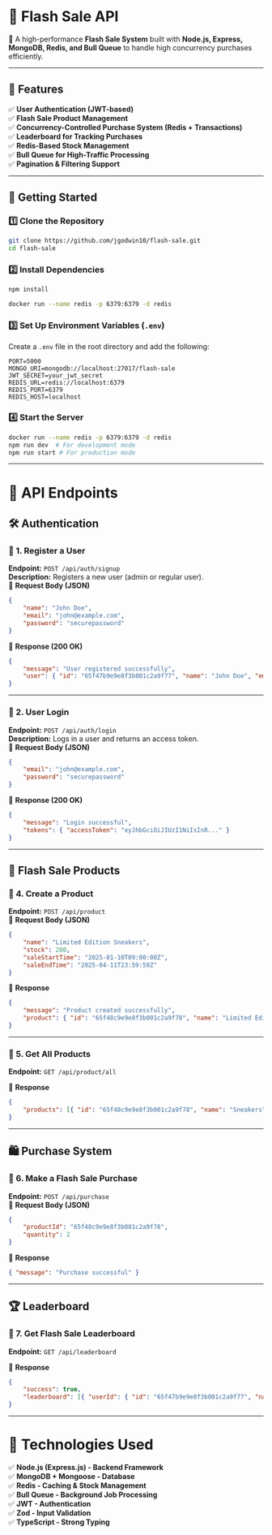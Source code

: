 # **📌 Flash Sale API**

🚀 A high-performance **Flash Sale System** built with **Node.js, Express, MongoDB, Redis, and Bull Queue** to handle high concurrency purchases efficiently.

---

## **📌 Features**

✅ **User Authentication (JWT-based)**  
✅ **Flash Sale Product Management**  
✅ **Concurrency-Controlled Purchase System (Redis + Transactions)**  
✅ **Leaderboard for Tracking Purchases**  
✅ **Redis-Based Stock Management**  
✅ **Bull Queue for High-Traffic Processing**  
✅ **Pagination & Filtering Support**

---

## **🚀 Getting Started**

### **1️⃣ Clone the Repository**

```sh
git clone https://github.com/jgodwin10/flash-sale.git
cd flash-sale
```

### **2️⃣ Install Dependencies**

```sh
npm install

docker run --name redis -p 6379:6379 -d redis
```

### **3️⃣ Set Up Environment Variables (`.env`)**

Create a `.env` file in the root directory and add the following:

```
PORT=5000
MONGO_URI=mongodb://localhost:27017/flash-sale
JWT_SECRET=your_jwt_secret
REDIS_URL=redis://localhost:6379
REDIS_PORT=6379
REDIS_HOST=localhost
```

### **4️⃣ Start the Server**

```sh
docker run --name redis -p 6379:6379 -d redis
npm run dev  # For development mode
npm run start # For production mode
```

---

# **📌 API Endpoints**

## **🛠 Authentication**

### **🔹 1. Register a User**

**Endpoint:** `POST /api/auth/signup`  
**Description:** Registers a new user (admin or regular user).  
📌 **Request Body (JSON)**

```json
{
	"name": "John Doe",
	"email": "john@example.com",
	"password": "securepassword"
}
```

📌 **Response (200 OK)**

```json
{
	"message": "User registered successfully",
	"user": { "id": "65f47b9e9e8f3b001c2a9f77", "name": "John Doe", "email": "john@example.com" }
}
```

---

### **🔹 2. User Login**

**Endpoint:** `POST /api/auth/login`  
**Description:** Logs in a user and returns an access token.  
📌 **Request Body (JSON)**

```json
{
	"email": "john@example.com",
	"password": "securepassword"
}
```

📌 **Response (200 OK)**

```json
{
	"message": "Login successful",
	"tokens": { "accessToken": "eyJhbGciOiJIUzI1NiIsInR..." }
}
```

---

## **🛒 Flash Sale Products**

### **🔹 4. Create a Product**

**Endpoint:** `POST /api/product`  
📌 **Request Body (JSON)**

```json
{
	"name": "Limited Edition Sneakers",
	"stock": 200,
	"saleStartTime": "2025-01-10T09:00:00Z",
	"saleEndTime": "2025-04-11T23:59:59Z"
}
```

📌 **Response**

```json
{
	"message": "Product created successfully",
	"product": { "id": "65f48c9e9e8f3b001c2a9f78", "name": "Limited Edition Sneakers", "stock": 200 }
}
```

---

### **🔹 5. Get All Products**

**Endpoint:** `GET /api/product/all`

📌 **Response**

```json
{
	"products": [{ "id": "65f48c9e9e8f3b001c2a9f78", "name": "Sneakers", "stock": 200 }]
}
```

---

## **🛍️ Purchase System**

### **🔹 6. Make a Flash Sale Purchase**

**Endpoint:** `POST /api/purchase`  
📌 **Request Body (JSON)**

```json
{
	"productId": "65f48c9e9e8f3b001c2a9f78",
	"quantity": 2
}
```

📌 **Response**

```json
{ "message": "Purchase successful" }
```

---

## **🏆 Leaderboard**

### **🔹 7. Get Flash Sale Leaderboard**

**Endpoint:** `GET /api/leaderboard`

📌 **Response**

```json
{
	"success": true,
	"leaderboard": [{ "userId": { "id": "65f47b9e9e8f3b001c2a9f77", "name": "John Doe" }, "productId": { "id": "65f48c9e9e8f3b001c2a9f78", "name": "Sneakers" }, "quantity": 3 }]
}
```

---

# **📌 Technologies Used**

✅ **Node.js (Express.js) - Backend Framework**  
✅ **MongoDB + Mongoose - Database**  
✅ **Redis - Caching & Stock Management**  
✅ **Bull Queue - Background Job Processing**  
✅ **JWT - Authentication**  
✅ **Zod - Input Validation**  
✅ **TypeScript - Strong Typing**
